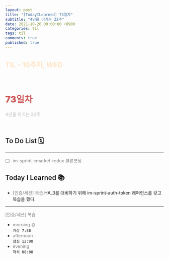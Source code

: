 ```yaml
---
layout: post
title: "[TodayILearned] 73일차"
subtitle: "4년을 이기는 22주"
date: 2021-10-26 09:00:00 +0900
categories: til
tags: til
comments: true
published: true
---
```


## <span style="color:Bisque;font-size: 22px">TIL - 10주차, WED</span>

<br />

# **<span style="font-weight:900;color:indianred">73일차</span>**

**<span style="color:lightgray">4년을 이기는 22주</span>**

<br />

## <span style="font-weight:600">To Do List</span> 🗓

---

- [ ] <span style="color:gray">im-sprint-cmarket-redux 클론코딩</span>

## <span style="font-weight:600">Today I Learned</span> 📚

- <span style="color:gray">[인증/세션] 복습</span>
  HA_3를 대비하기 위해 im-sprint-auth-token 레퍼런스를 갖고 복습을 했다.

---

<span style="color:gray">[인증/세션] 복습</span>

- <span style="color:gray">morning 🌞</span> <br>
  `기상 7:50` <br>
- <span style="color:gray">afternoon</span> <br>
  `점심 12:00`<br>
- <span style="color:gray">evening</span> <br>
  `착석 08:00`<br>
